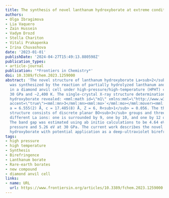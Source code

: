 ```yaml
---
title: The synthesis of novel lanthanum hydroxyborate at extreme conditions
authors:
- Olga Ibragimova
- Lia Vaquero
- Zain Hussein
- Vadym Drozd
- Stella Chariton
- Vitali Prakapenka
- Irina Chuvashova
date: '2023-01-01'
publishDate: '2024-04-27T15:49:13.880598Z'
publication_types:
- article-journal
publication: '*Frontiers in Chemistry*'
doi: 10.3389/fchem.2023.1259000
abstract: 'The novel structure of lanthanum hydroxyborate La<sub>2</sub>B<sub>2</sub>O<sub>5</sub>(OH)<sub>2</sub>
  was synthesized by the reaction of partially hydrolyzed lanthanum and boron oxide
  in a diamond anvil cell under high-pressure/high-temperature (HPHT) conditions of
  30 GPa and ∼2,400 K. The single-crystal X-ray structure determination of the lanthanum
  hydroxyborate revealed: <mml:math id=\"m1\" xmlns:mml=\"http://www.w3.org/1998/Math/MathML\"><mml:mrow><mml:mi>P</mml:mi><mml:mover
  accent=\"true\"><mml:mn>3</mml:mn><mml:mo>¯</mml:mo></mml:mover><mml:mi>c</mml:mi><mml:mn>1</mml:mn></mml:mrow></mml:math>,
  a = 6.555(2) Å, c = 17.485(8) Å, Z = 6, R<sub>1</sub> = 0.056. The three-dimensional
  structure consists of discrete planar BO<sub>3</sub> groups and three crystallographically
  different La ions: one is surrounded by 9, one by 10, and one by 12 oxygen anions.
  The band gap was estimated using ab initio calculations to be 4.64 eV at ambient
  pressure and 5.26 eV at 30 GPa. The current work describes the novel HPHT lanthanum
  hydroxyborate with potential application as a deep-ultraviolet birefringent material.'
tags:
- high pressure
- high temperature
- Synthesis
- Birefringence
- Lanthanum borate
- Rare-earth borates
- new compound
- diamond anvil cell
links:
- name: URL
  url: https://www.frontiersin.org/articles/10.3389/fchem.2023.1259000
---
```

